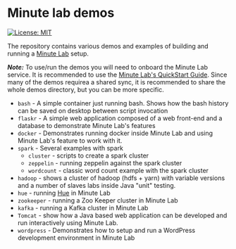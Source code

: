 # Minute lab demos

[![License: MIT](https://img.shields.io/badge/License-MIT-yellow.svg)](https://opensource.org/licenses/MIT)

The repository contains various demos and examples of building and running a [Minute Lab](http://minutelab.io) setup.

***Note:*** To use/run the demos you will need to onboard the Minute Lab service. 
It is recommended to use the [Minute Lab's QuickStart Guide](http://docs.minutelab.io/user-guide/quickstart/).
Since many of the demos requirea a shared sync, it is recommended to share the whole demos directory, but you can be more specific.

* `bash` - A simple container just running bash. Shows how the bash history can be saved on desktop
  between script invocation
* `flaskr` - A simple web application composed of a web front-end and a database to demonstrate Minute Lab's features 
* `docker` - Demonstrates running docker inside Minute Lab and using Minute Lab's feature to work with it.
* `spark` - Several examples with spark
  * `cluster` - scripts to create a spark cluster
  * `zeppelin` - running zeppelin against the spark cluster
  * `wordcount` - classic word count example with the spark cluster
* `hadoop` - shows a cluster of hadoop (hdfs + yarn) with variable versions and a number of slaves
labs inside Java "unit" testing.
* `hue` - running [Hue](http://gethue.com) in Minute Lab
* `zookeeper` - running a Zoo Keeper cluster in Minute Lab
* `kafka` - running a Kafka cluster in Minute Lab
* `Tomcat` - show how a Java based web application can be developed and run interactively using Minute Lab.
* `wordpress` - Demonstrates how to setup and run a WordPress development environment in Minute Lab
